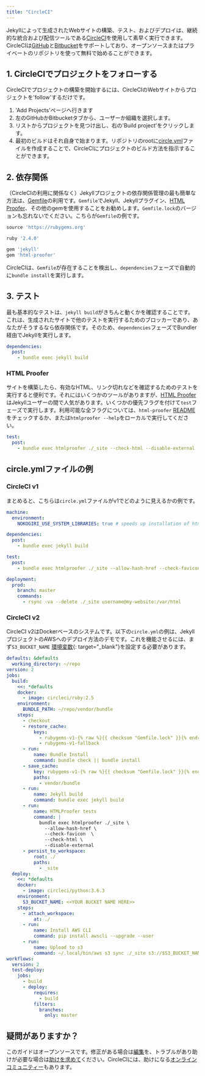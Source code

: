 ```yaml
---
title: "CircleCI"
---
```


Jekyllによって生成されたWebサイトの構築、テスト、およびデプロイは、継続的な統合および配信ツールである[CircleCI][0]を使用して素早く実行できます。CircleCIは[GitHub][1]と[Bitbucket][2]をサポートしており、オープンソースまたはプライベートのリポジトリを使って無料で始めることができます。

<!-- Building, testing, and deploying your Jekyll-generated website can quickly be done with [CircleCI][0], a continuous integration & delivery tool. CircleCI supports [GitHub][1] and [Bitbucket][2], and you can get started for free using an open-source or private repository. -->

[0]: https://circleci.com/
[1]: https://github.com/
[2]: https://bitbucket.org/

## 1. CircleCIでプロジェクトをフォローする
<!-- ## 1. Follow Your Project on CircleCI -->

CircleCIでプロジェクトの構築を開始するには、CircleCIのWebサイトからプロジェクトを'follow'するだけです。

<!-- To start building your project on CircleCI, all you need to do is 'follow' your project from CircleCI's website: -->

1. 'Add Projects'ページへ行きます
2. 左のGitHubかBitbucketタブから、ユーザーか組織を選択します。
3. リストからプロジェクトを見つけ出し、右の'Build project'をクリックします。
4. 最初のビルドはそれ自身で始まります。リポジトリのrootに[circle.yml][3]ファイルを作成することで、CircleCIにプロジェクトのビルド方法を指示することができます。

<!-- 1. Visit the 'Add Projects' page
1. From the GitHub or Bitbucket tab on the left, choose a user or organization.
1. Find your project in the list and click 'Build project' on the right.
1. The first build will start on its own. You can start telling CircleCI how to build your project by creating a [circle.yml][3] file in the root of your repository. -->

[3]: https://circleci.com/docs/configuration/

## 2. 依存関係
<!-- ## 2. Dependencies -->

（CircleCIの利用に関係なく）Jekyllプロジェクトの依存関係管理の最も簡単な方法は、[Gemfile][4]の利用です。`Gemfile`でJekyll、Jekyllプラグイン、[HTML Proofer](#html-proofer)、その他のgemを使用することをお勧めします。`Gemfile.lock`のバージョンも忘れないでください。こちらが`Gemfile`の例です。

<!-- The easiest way to manage dependencies for a Jekyll project (with or without CircleCI) is via a [Gemfile][4]. You'd want to have Jekyll, any Jekyll plugins, [HTML Proofer](#html-proofer), and any other gems that you are using in the `Gemfile`. Don't forget to version `Gemfile.lock` as well. Here's an example `Gemfile`: -->

[4]: http://bundler.io/gemfile.html

```ruby
source 'https://rubygems.org'

ruby '2.4.0'

gem 'jekyll'
gem 'html-proofer'
```

CircleCIは、`Gemfile`が存在することを検出し、`dependencies`フェーズで自動的に`bundle install`を実行します。

<!-- CircleCI detects when `Gemfile` is present and will automatically run `bundle install` for you in the `dependencies` phase. -->

## 3. テスト
<!-- ## 3. Testing -->

最も基本的なテストは、`jekyll build`がきちんと動くかを確認することです。これは、生成されたサイトで他のテストを実行するためのブロッカーであり、あなたがそうするなら依存関係です。そのため、`dependencies`フェーズでBundler経由でJekyllを実行します。

<!-- The most basic test that can be run is seeing if `jekyll build` actually works. This is a blocker, a dependency if you will, for other tests you might run on the generate site. So we'll run Jekyll, via Bundler, in the `dependencies` phase. -->

```yaml
dependencies:
  post:
    - bundle exec jekyll build
```

### HTML Proofer

サイトを構築したら、有効なHTML、リンク切れなどを確認するためのテストを実行すると便利です。それにはいくつかのツールがありますが、[HTML Proofer][5]はJekyllユーザーの間で人気があります。いくつかの優先フラグを付けて`test`フェーズで実行します。利用可能な全フラグについては、`html-proofer` [README][6]をチェックするか、または`htmlproofer --help`をローカルで実行してください。

<!-- With your site built, it's useful to run tests to check for valid HTML, broken links, etc. There's a few tools out there but [HTML Proofer][5] is popular amongst Jekyll users. We'll run it in the `test` phase with a few preferred flags. Check out the `html-proofer` [README][6] for all available flags, or run `htmlproofer --help` locally. -->

[5]: https://github.com/gjtorikian/html-proofer
[6]: https://github.com/gjtorikian/html-proofer/blob/master/README.md#configuration

```yaml
test:
  post:
    - bundle exec htmlproofer ./_site --check-html --disable-external
```

## circle.ymlファイルの例
<!-- ## Complete Example circle.yml File -->

### CircleCI v1

まとめると、こちらは`circle.yml`ファイルがv1でどのように見えるかの例です。

<!-- When you put it all together, here's an example of what that `circle.yml` file could look like in v1: -->

```yaml
machine:
  environment:
    NOKOGIRI_USE_SYSTEM_LIBRARIES: true # speeds up installation of html-proofer

dependencies:
  post:
    - bundle exec jekyll build

test:
  post:
    - bundle exec htmlproofer ./_site --allow-hash-href --check-favicon --check-html --disable-external

deployment:
  prod:
    branch: master
    commands:
      - rsync -va --delete ./_site username@my-website:/var/html
```

### CircleCI v2

CircleCI v2はDockerベースのシステムです。以下の`circle.yml`の例は、JekyllプロジェクトのAWSへのデプロイ方法のデモです。これを機能させるには、まず`S3_BUCKET_NAME` [環境変数](https://circleci.com/docs/2.0/env-vars/){: target="_blank"}を設定する必要があります。

<!-- CircleCI v2 is a Docker-based system. The example `circle.yml` below demonstrates how to
deploy your Jekyll project to AWS. In order for this to work you would first have to set the
`S3_BUCKET_NAME` [environment variable](https://circleci.com/docs/2.0/env-vars/). -->

```yaml
defaults: &defaults
  working_directory: ~/repo
version: 2
jobs:
  build:
    <<: *defaults
    docker:
      - image: circleci/ruby:2.5
    environment:
      BUNDLE_PATH: ~/repo/vendor/bundle
    steps:
      - checkout
      - restore_cache:
          keys:
            - rubygems-v1-{% raw %}{{ checksum "Gemfile.lock" }}{% endraw %}
            - rubygems-v1-fallback
      - run:
          name: Bundle Install
          command: bundle check || bundle install
      - save_cache:
          key: rubygems-v1-{% raw %}{{ checksum "Gemfile.lock" }}{% endraw %}
          paths:
            - vendor/bundle
      - run:
          name: Jekyll build
          command: bundle exec jekyll build
      - run:
          name: HTMLProofer tests
          command: |
            bundle exec htmlproofer ./_site \
              --allow-hash-href \
              --check-favicon  \
              --check-html \
              --disable-external
      - persist_to_workspace:
          root: ./
          paths:
            - _site
  deploy:
    <<: *defaults
    docker:
      - image: circleci/python:3.6.3
    environment:
      S3_BUCKET_NAME: <<YOUR BUCKET NAME HERE>>
    steps:
      - attach_workspace:
          at: ./
      - run:
          name: Install AWS CLI
          command: pip install awscli --upgrade --user
      - run:
          name: Upload to s3
          command: ~/.local/bin/aws s3 sync ./_site s3://$S3_BUCKET_NAME/ --delete --acl public-read
workflows:
  version: 2
  test-deploy:
    jobs:
      - build
      - deploy:
          requires:
            - build
          filters:
            branches:
              only: master
```

## 疑問がありますか？
<!-- ## Questions? -->

このガイドはオープンソースです。修正がある場合は[編集][7]を、トラブルがあり助けが必要な場合は[助けを求めて][8]ください。CircleCIには、助けになる[オンラインコミュニティー][9]もあります。

<!-- This entire guide is open-source. Go ahead and [edit it][7] if you have a fix or [ask for help][8] if you run into trouble and need some help. CircleCI also has an [online community][9] for help. -->

[7]: https://github.com/jekyll/jekyll/edit/master/docs/_docs/continuous-integration/circleci.md
[8]: https://jekyllrb.com/help/
[9]: https://discuss.circleci.com
